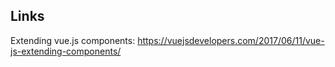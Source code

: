 ## Links

Extending vue.js components:
https://vuejsdevelopers.com/2017/06/11/vue-js-extending-components/
